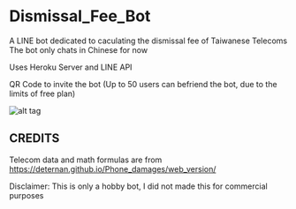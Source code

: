# Dismissal_Fee_Bot

A LINE bot dedicated to caculating the dismissal fee of Taiwanese Telecoms
The bot only chats in Chinese for now

Uses Heroku Server and LINE API

QR Code to invite the bot (Up to 50 users can befriend the bot, due to the limits of free plan)

![alt tag](https://i.imgur.com/lkFP6Fi.png)

## CREDITS

Telecom data and math formulas are from https://deternan.github.io/Phone_damages/web_version/

Disclaimer: This is only a hobby bot, I did not made this for commercial purposes
